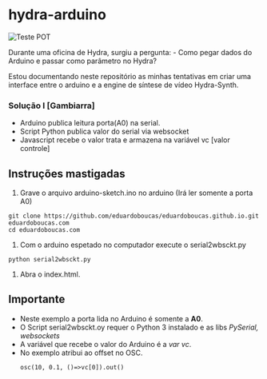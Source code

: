 # hydra-arduino

![Teste POT](/pot-test.gif)

Durante uma oficina de Hydra, surgiu a pergunta: - Como pegar dados do Arduino e passar como parâmetro no Hydra?

Estou documentando neste repositório as minhas tentativas em criar uma interface entre o arduino e a engine de síntese de vídeo Hydra-Synth.

### Solução I [Gambiarra]
* Arduino publica leitura porta(A0) na serial.
* Script Python publica valor do serial via websocket
* Javascript recebe o valor trata e armazena na variável vc [valor controle]

## Instruções mastigadas
  1. Grave o arquivo arduino-sketch.ino no arduino (Irá ler somente a porta A0)
   
   ```
   git clone https://github.com/eduardoboucas/eduardoboucas.github.io.git eduardoboucas.com
   cd eduardoboucas.com
   ```

1. Com o arduino espetado no computador execute o serial2wbsckt.py 

  ```
  python serial2wbsckt.py
  ```

1. Abra o index.html.
 

## Importante

* Neste exemplo a porta lida no Arduino é somente a **A0**.
* O Script serial2wbsckt.oy requer o Python 3 instalado e as libs _PySerial, websockets_
* A variável que recebe o valor do Arduino é a _var vc_. 
* No exemplo atribui ao offset no OSC.
    ```
  osc(10, 0.1, ()=>vc[0]).out()
  ```
  
